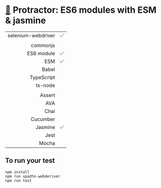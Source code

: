 # [:baby_chick:](https://github.com/xgirma/e2e_test_recipes/tree/master/configuration/protractor) Protractor: ES6 modules with ESM & jasmine

|   |  |
|---:|:---|
| selenium-webdriver | :white_check_mark: |
|   |   |
| commonjs  |   |
| ES6 module  |  :white_check_mark:  |
| ESM  | :white_check_mark: |
| Babel  |  |
| TypeScript  |   |
| ts-node  |  |
|   |   |
| Assert  |   |
| AVA  |   |
| Chai  |   |
| Cucumber  |   |
| Jasmine  | :white_check_mark: | 
| Jest  |  | 
| Mocha  |  |

## To run your test

    npm install
    npm run upadte-webderiver
    npm run test
